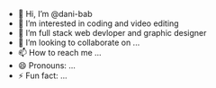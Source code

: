 - 👋 Hi, I’m @dani-bab
- 👀 I’m interested in coding and video editing
- 🌱 I’m  full stack web devloper and graphic designer 
- 💞️ I’m looking to collaborate on ...
- 📫 How to reach me ...
- 😄 Pronouns: ...
- ⚡ Fun fact: ...

<!---
dani-bab/dani-bab is a ✨ special ✨ repository because its `README.md` (this file) appears on your GitHub profile.
You can click the Preview link to take a look at your changes.
--->
